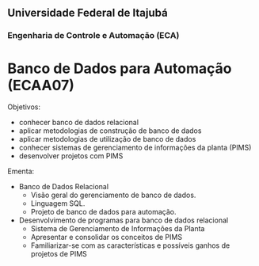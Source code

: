 ## Universidade Federal de Itajubá
### Engenharia de Controle e Automação (ECA)
# Banco de Dados para Automação (ECAA07)

Objetivos:
- conhecer banco de dados relacional
- aplicar metodologias de construção de banco de dados
- aplicar metodologias de utilização de banco de dados
- conhecer sistemas de gerenciamento de informações da planta (PIMS)
- desenvolver projetos com PIMS

Ementa:
- Banco de Dados Relacional
  - Visão geral do gerenciamento de banco de dados. 
  - Linguagem SQL. 
  - Projeto de banco de dados para automação. 
- Desenvolvimento de programas para banco de dados relacional
  - Sistema de Gerenciamento de Informações da Planta
  - Apresentar e consolidar os conceitos de PIMS
  - Familiarizar-se com as características e possíveis ganhos de projetos de PIMS
